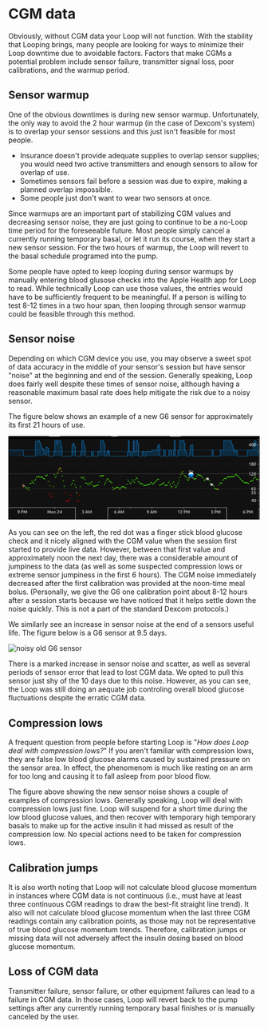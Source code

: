 # CGM data

Obviously, without CGM data your Loop will not function. With the stability that Looping brings, many people are looking for ways to minimize their Loop downtime due to avoidable factors. Factors that make CGMs a potential problem include sensor failure, transmitter signal loss, poor calibrations, and the warmup period.

## Sensor warmup
One of the obvious downtimes is during new sensor warmup. Unfortunately, the only way to avoid the 2 hour warmup (in the case of Dexcom's system) is to overlap your sensor sessions and this just isn't feasible for most people.

* Insurance doesn't provide adequate supplies to overlap sensor supplies; you would need two active transmitters and enough sensors to allow for overlap of use.
* Sometimes sensors fail before a session was due to expire, making a planned overlap impossible.
* Some people just don't want to wear two sensors at once. 

Since warmups are an important part of stabilizing CGM values and decreasing sensor noise, they are just going to continue to be a no-Loop time period for the foreseeable future. Most people simply cancel a currently running temporary basal, or let it run its course, when they start a new sensor session. For the two hours of warmup, the Loop will revert to the basal schedule programed into the pump.

Some people have opted to keep looping during sensor warmups by manually entering blood glusose checks into the Apple Health app for Loop to read. While technically Loop can use those values, the entries would have to be sufficiently frequent to be meaningful. If a person is willing to test 8-12 times in a two hour span, then looping through sensor warmup could be feasible through this method.

## Sensor noise
Depending on which CGM device you use, you may observe a sweet spot of data accuracy in the middle of your sensor's session but have sensor "noise" at the beginning and end of the session. Generally speaking, Loop does fairly well despite these times of sensor noise, although having a reasonable maximum basal rate does help mitigate the risk due to a noisy sensor.

The figure below shows an example of a new G6 sensor for approximately its first 21 hours of use.

![noisy new G6 sensor](img/cgm_noise.jpeg)

As you can see on the left, the red dot was a finger stick blood glucose check and it nicely aligned with the CGM value when the session first started to provide live data.  However, between that first value and approximately noon the next day, there was a considerable amount of jumpiness to the data (as well as some suspected compression lows or extreme sensor jumpiness in the first 6 hours). The CGM noise immediately decreased after the first calibration was provided at the noon-time meal bolus. (Personally, we give the G6 one calibration point about 8-12 hours after a session starts because we have noticed that it helps settle down the noise quickly. This is not a part of the standard Dexcom protocols.)

We similarly see an increase in sensor noise at the end of a sensors useful life. The figure below is a G6 sensor at 9.5 days. 

![noisy old G6 sensor](img/end_of_sesnor.jpeg)

There is a marked increase in sensor noise and scatter, as well as several periods of sensor error that lead to lost CGM data. We opted to pull this sensor just shy of the 10 days due to this noise. However, as you can see, the Loop was still doing an aequate job controling overall blood glucose fluctuations despite the erratic CGM data.

## Compression lows
A frequent question from people before starting Loop is "*How does Loop deal with compression lows?*"  If you aren't familiar with compression lows, they are false low blood glucose alarms caused by sustained pressure on the sensor area. In effect, the phenomenom is much like resting on an arm for too long and causing it to fall asleep from poor blood flow.

The figure above showing the new sensor noise shows a couple of examples of compression lows. Generally speaking, Loop will deal with compression lows just fine.  Loop will suspend for a short time during the low blood glucose values, and then recover with temporary high temporary basals to make up for the active insulin it had missed as result of the compression low. No special actions need to be taken for compression lows.

## Calibration jumps
It is also worth noting that Loop will not calculate blood glucose momentum in instances where CGM data is not continuous (i.e., must have at least three continuous CGM readings to draw the best-fit straight line trend). It also will not calculate blood glucose momentum when the last three CGM readings contain any calibration points, as those may not be representative of true blood glucose momentum trends. Therefore, calibration jumps or missing data will not adversely affect the insulin dosing based on blood glucose momentum.

## Loss of CGM data
Transmitter failure, sensor failure, or other equipment failures can lead to a failure in CGM data. In those cases, Loop will revert back to the pump settings after any currently running temporary basal finishes or is manually canceled by the user.
